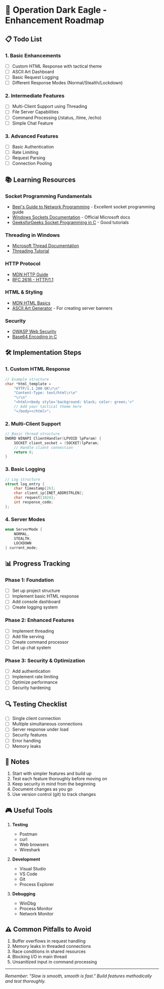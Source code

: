# 🎯 Operation Dark Eagle - Enhancement Roadmap

## 📋 Todo List

### 1. Basic Enhancements

- [ ] Custom HTML Response with tactical theme
- [ ] ASCII Art Dashboard
- [ ] Basic Request Logging
- [ ] Different Response Modes (Normal/Stealth/Lockdown)

### 2. Intermediate Features

- [ ] Multi-Client Support using Threading
- [ ] File Server Capabilities
- [ ] Command Processing (/status, /time, /echo)
- [ ] Simple Chat Feature

### 3. Advanced Features

- [ ] Basic Authentication
- [ ] Rate Limiting
- [ ] Request Parsing
- [ ] Connection Pooling

## 📚 Learning Resources

### Socket Programming Fundamentals

- [Beej's Guide to Network Programming](https://beej.us/guide/bgnet/) - Excellent socket programming guide
- [Windows Sockets Documentation](https://docs.microsoft.com/en-us/windows/win32/winsock/windows-sockets-start-page-2) - Official Microsoft docs
- [GeeksforGeeks Socket Programming in C](https://www.geeksforgeeks.org/socket-programming-cc/) - Good tutorials

### Threading in Windows

- [Microsoft Thread Documentation](https://docs.microsoft.com/en-us/windows/win32/procthread/creating-threads)
- [Threading Tutorial](https://www.tutorialspoint.com/cprogramming/c_multi_threading.htm)

### HTTP Protocol

- [MDN HTTP Guide](https://developer.mozilla.org/en-US/docs/Web/HTTP)
- [RFC 2616 - HTTP/1.1](https://tools.ietf.org/html/rfc2616)

### HTML & Styling

- [MDN HTML Basics](https://developer.mozilla.org/en-US/docs/Learn/Getting_started_with_the_web/HTML_basics)
- [ASCII Art Generator](http://patorjk.com/software/taag/) - For creating server banners

### Security

- [OWASP Web Security](https://owasp.org/www-project-web-security-testing-guide/)
- [Base64 Encoding in C](https://www.tutorialspoint.com/c-program-to-encode-and-decode-a-string-using-base64-coding)

## 🛠️ Implementation Steps

### 1. Custom HTML Response

```c
// Example structure
char *html_template =
    "HTTP/1.1 200 OK\r\n"
    "Content-Type: text/html\r\n"
    "\r\n"
    "<html><body style='background: black; color: green;'>"
    // Add your tactical theme here
    "</body></html>";
```

### 2. Multi-Client Support

```c
// Basic thread structure
DWORD WINAPI ClientHandler(LPVOID lpParam) {
    SOCKET client_socket = (SOCKET)lpParam;
    // Handle client connection
    return 0;
}
```

### 3. Basic Logging

```c
// Log structure
struct log_entry {
    char timestamp[26];
    char client_ip[INET_ADDRSTRLEN];
    char request[1024];
    int response_code;
};
```

### 4. Server Modes

```c
enum ServerMode {
    NORMAL,
    STEALTH,
    LOCKDOWN
} current_mode;
```

## 📊 Progress Tracking

### Phase 1: Foundation

- [ ] Set up project structure
- [ ] Implement basic HTML response
- [ ] Add console dashboard
- [ ] Create logging system

### Phase 2: Enhanced Features

- [ ] Implement threading
- [ ] Add file serving
- [ ] Create command processor
- [ ] Set up chat system

### Phase 3: Security & Optimization

- [ ] Add authentication
- [ ] Implement rate limiting
- [ ] Optimize performance
- [ ] Security hardening

## 🔍 Testing Checklist

- [ ] Single client connection
- [ ] Multiple simultaneous connections
- [ ] Server response under load
- [ ] Security features
- [ ] Error handling
- [ ] Memory leaks

## 📝 Notes

1. Start with simpler features and build up
2. Test each feature thoroughly before moving on
3. Keep security in mind from the beginning
4. Document changes as you go
5. Use version control (git) to track changes

## 🎮 Useful Tools

1. **Testing**

   - Postman
   - curl
   - Web browsers
   - Wireshark

2. **Development**

   - Visual Studio
   - VS Code
   - Git
   - Process Explorer

3. **Debugging**
   - WinDbg
   - Process Monitor
   - Network Monitor

## ⚠️ Common Pitfalls to Avoid

1. Buffer overflows in request handling
2. Memory leaks in threaded connections
3. Race conditions in shared resources
4. Blocking I/O in main thread
5. Unsanitized input in command processing

---

_Remember: "Slow is smooth, smooth is fast." Build features methodically and test thoroughly._


